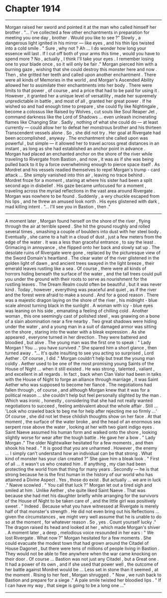 
# Chapter 1914


---

Morgan raised her sword and pointed it at the man who called himself her brother .
"... I've collected a few other enchantments in preparation for meeting you one day , brother . Would you like to see ?"
Slowly , a dangerous light ignited in his mirror — like eyes , and his thin lips twisted into a cold smile .
" Sure , why not ? Ah ... I do wonder how long your essence will last . If I cut off both of your arms this time , would you have to spend more ? No , actually , I think I'll take your eyes . I remember losing one to your blade once , so it will only be fair ."
Morgan pierced him with a burning gaze , wishing that she could destroy this monster here and now .
Then , she gritted her teeth and called upon another enchantment .
There were all kinds of Memories in the world , and Morgan's Ascended Ability allowed her to assimilate their enchantments into her body . There were limits to that power , of course , and a price that had to be paid for using it .
However , it granted her a unique level of versatility , made her supremely unpredictable in battle , and most of all , granted her great power .
If he wished so and had enough time to prepare , she could fly like Nightingale , become a colossus like Raised by Wolves , cut souls like Soul Reaper Jet , command darkness like the Lord of Shadows ... even unleash incinerating flames like Changing Star .
Sadly , nothing of what she could do — at least currently — could allow her to defeat her monstrous brother and his thirteen Transcendent vessels alone .
So , she did not try .
Her goal at Rivergate had been accomplished , anyway .
The enchantment she called upon was powerful , but simple — it allowed her to travel across great distances in an instant , as long as she had established an anchor point in advance .
Morgan had placed an enchanted anchor on the shore of the river while traveling to Rivergate from Bastion , and now , it was as if she was being pulled back to it by a force overwhelming enough to pierce space itself .
As Mordret and his vessels readied themselves to repel Morgan's trump - card attack ...
She simply vanished into thin air , leaving no trace behind .
Mordret froze for a moment , staring at where his sister had been a split second ago in disbelief . His gaze became unfocused for a moment , traveling across the myriad reflections in the vast area around Rivergate .
Morgan was nowhere to be found .
Suddenly , a wry chuckle escaped from his lips , and he threw an amused look north .
His eyes glistened with dark , mad killing intent .
"... l'll see you in Bastion , then ."
****
A moment later , Morgan found herself on the shore of the river , flying through the air at terrible speed . She hit the ground roughly and rolled several times , smashing a couple of boulders into dust with her steel body . Eventually , she came to a halt in a cloud of dust , just a few meters from the edge of the water . It was a less than graceful entrance , to say the least .
Grimacing in annoyance , she flipped onto her back and slowly sat up .
The desolate ruins of Rivergate were gone , replaced by the picturesque view of the Sword Domain's heartland . The clear water of the river glistened in the golden light of dawn , and ancient trees swayed in the light breeze , their emerald leaves rustling like a sea .
Of course , there were all kinds of horrors hiding beneath the surface of the water , and the tall trees could pull you under the ground with their roots to serve as nourishment for the rustling leaves . The Dream Realm could often be beautiful , but it was never kind .
Today , however , everything was peaceful and quiet , as if the river and the forest were afraid to make a sound .
And for a good reason .
There was a majestic dragon laying on the shore of the river , his midnight - blue scale almost turning black in the sunlight . A woman with icy - blue eyes was leaning on his side , emanating a feeling of chilling cold . Another woman , this one seemingly cast of polished steel , was gnawing on a bone of a slain abomination near a fire nearby .
Two great shadows were hiding under the water , and a young man in a suit of damaged armor was sitting on the shore , staring into the water with a bleak expression .
As she appeared , everyone turned in her direction .
They were battered and bloodied , but alive .
The young man was the first one to speak :
" Lady Morgan ! You ... you have survived ."
She spared him a short glance , then turned away .
"... It's quite insulting to see you acting so surprised , Lord Aether . Of course , I did ."
Morgan couldn't help but treat the young man coldly .
Aether used to be one of the most promising young Saints of the House of Night ... when it still existed . He was strong , talented , valiant , and excellent in all regards . In fact , back when Clan Valor had been in talks with the House of Night to forge an alliance through marriage , it was Saint Aether who was supposed to become her fiancé .
The negotiations had fallen through , of course , and although Morgan knew that it was for a political reason ... she couldn't help but feel personally slighted by the man . Which was ironic , honestly , considering that she had not really wanted negotiations to succeed , feeling ambivalent about the whole affair .
Still ...
'Look who crawled back to beg me for help after rejecting me so firmly ...‘
Of course , she did not let these childish thoughts show on her face .
At that moment , the surface of the water broke , and the head of an enormous sea serpent rose above the water , looking at her with two giant indigo eyes . Saint Naeve assumed his human form and walked onto the shore , looking slightly worse for wear after the tough battle .
He gave her a bow .
" Lady Morgan ."
The older Nightwalker hesitated for a few moments , and then shook his head . " It is good that you are unharmed . However , the enemy ... I simply can't understand how an individual can be that strong . What kind of monster has your clan created ?"
She gave him a bleak look .
" First of all ... it wasn't us who created him . If anything , my clan had been protecting the world from that thing for many years . Secondly — he is that strong because he is the first human in the history of our world who has attained a Divine Aspect . Yes , those do exist . But actually ... we are in luck ."
Naeve scowled .
" You call that luck ?"
Morgan let out a tired sigh and smiled at him .
Unlike Aether , she quite liked Saint Naeve . That was because she had met his daughter briefly while arranging for the survivors of the House of Night to be taken care of , and the little girl was positively sweet .
" Indeed . Because what you have witnessed at Rivergate is merely half of that monster's strength . He did not even bring out his Reflections ... given the circumstances , we might very well assume that he is unable to do so at the moment , for whatever reason . So , yes . Count yourself lucky ."
The dragon raised its head and looked at her , which made Morgan's shiver .
A moment later , a deep , melodious voice resounded in her ears :
" We lost Rivergate . What now ?"
Morgan hesitated for a few moments .
She could evacuate the modest town that had grown around the Citadel of House Dagonet , but there were tens of millions of people living in Bastion . They would not be able to flee anywhere when the war came knocking on their door .
Of course ...
Bastion was not just any Citadel , but a Great one . It had a power of its own , and if she used that power well , the outcome of her battle against Mordret would be ...
Less set in stone than it seemed , at the moment .
Rising to her feet , Morgan shrugged .
" Now , we rush back to Bastion and prepare for a siege ."
A pale smile twisted her bloodied lips .
" If I can have my way , that siege is going to be a long one …”

---

